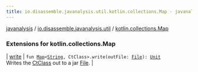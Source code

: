 ```yaml
---
title: io.disassemble.javanalysis.util.kotlin.collections.Map - javanalysis
---
```


[javanalysis](../../index.html) / [io.disassemble.javanalysis.util](../index.html) / [kotlin.collections.Map](./index.html)

### Extensions for kotlin.collections.Map

| [write](write.html) | `fun `[`Map`](https://kotlinlang.org/api/latest/jvm/stdlib/kotlin.collections/-map/index.html)`<`[`String`](https://kotlinlang.org/api/latest/jvm/stdlib/kotlin/-string/index.html)`, CtClass>.write(outFile: `[`File`](https://docs.oracle.com/javase/6/docs/api/java/io/File.html)`): `[`Unit`](https://kotlinlang.org/api/latest/jvm/stdlib/kotlin/-unit/index.html)<br>Writes the [CtClass](https://kotlinlang.org/api/latest/jvm/stdlib/kotlin.collections/-map/index.html) out to a jar [File](https://docs.oracle.com/javase/6/docs/api/java/io/File.html). |

